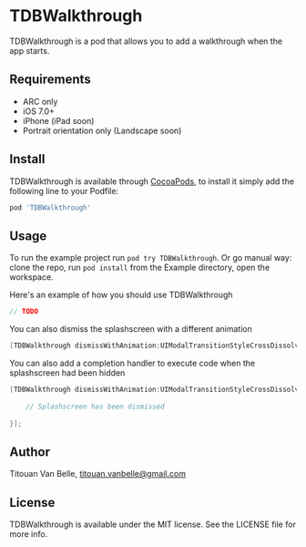# TDBWalkthrough

TDBWalkthrough is a pod that allows you to add a walkthrough when the app starts.

## Requirements

- ARC only
- iOS 7.0+
- iPhone (iPad soon)
- Portrait orientation only (Landscape soon)

## Install

TDBWalkthrough is available through [CocoaPods](http://cocoapods.org), to install
it simply add the following line to your Podfile:

```ruby
pod 'TDBWalkthrough'
```

## Usage

To run the example project run `pod try TDBWalkthrough`. Or go manual way: clone the repo, run `pod install` from the Example directory, open the workspace.

Here's an example of how you should use TDBWalkthrough

```objective-c
// TODO
```

You can also dismiss the splashscreen with a different animation
```objective-c
[TDBWalkthrough dismissWithAnimation:UIModalTransitionStyleCrossDissolve];
```

You can also add a completion handler to execute code when the splashscreen had been hidden
```objective-c
[TDBWalkthrough dismissWithAnimation:UIModalTransitionStyleCrossDissolve completion:^{
            
    // Splashscreen has been dismissed
            
}];
```

## Author

Titouan Van Belle, titouan.vanbelle@gmail.com

## License

TDBWalkthrough is available under the MIT license. See the LICENSE file for more info.
